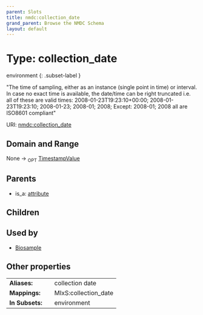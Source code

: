 ```yaml
---
parent: Slots
title: nmdc:collection_date
grand_parent: Browse the NMDC Schema
layout: default
---
```


# Type: collection_date

environment
{: .subset-label }


"The time of sampling, either as an instance (single point in time) or interval. In case no exact time is available, the date/time can be right truncated i.e. all of these are valid times: 2008-01-23T19:23:10+00:00; 2008-01-23T19:23:10; 2008-01-23; 2008-01; 2008; Except: 2008-01; 2008 all are ISO8601 compliant"

URI: [nmdc:collection_date](https://microbiomedata/meta/collection_date)

## Domain and Range

None ->  <sub>OPT</sub> [TimestampValue](TimestampValue.md)

## Parents

 *  is_a: [attribute](attribute.md)

## Children


## Used by

 * [Biosample](Biosample.md)

## Other properties

|  |  |  |
| --- | --- | --- |
| **Aliases:** | | collection date |
| **Mappings:** | | MIxS:collection_date |
| **In Subsets:** | | environment |

